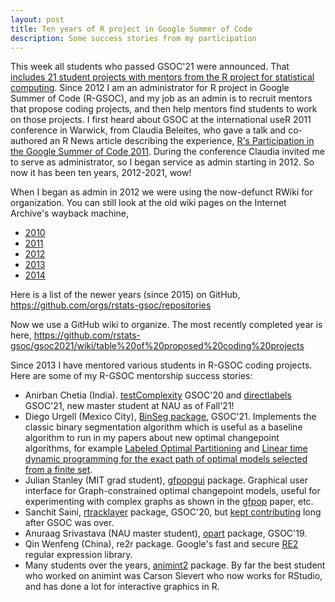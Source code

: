 ```yaml
---
layout: post
title: Ten years of R project in Google Summer of Code
description: Some success stories from my participation
---
```


This week all students who passed GSOC'21 were announced. That
[includes 21 student projects with mentors from the R project for
statistical
computing](https://summerofcode.withgoogle.com/organizations/5111129224773632/?sp-page=3). Since
2012 I am an administrator for R project in Google Summer of Code
(R-GSOC), and my job as an admin is to recruit mentors that propose
coding projects, and then help mentors find students to work on those
projects. I first heard about GSOC at the international useR 2011
conference in Warwick, from Claudia Beleites, who gave a talk and
co-authored an R News article describing the experience, [R's
Participation in the Google Summer of Code
2011](https://journal.r-project.org/archive/2011-2/RJournal_2011-2.pdf).
During the conference Claudia invited me to serve as administrator, so
I began service as admin starting in 2012. So now it has been ten
years, 2012-2021, wow!

When I began as admin in 2012 we were using the now-defunct RWiki for
organization. You can still look at the old wiki pages on the Internet
Archive's wayback machine,
- [2010](https://web.archive.org/web/20101210010736/http://rwiki.sciviews.org/doku.php?id=developers:projects:gsoc2010)
- [2011](https://web.archive.org/web/20131114083250/http://rwiki.sciviews.org/doku.php?id=developers:projects:gsoc2011)
- [2012](https://web.archive.org/web/20131109220427/http://rwiki.sciviews.org/doku.php?id=developers:projects:gsoc2012)
- [2013](https://web.archive.org/web/20131209070027/http://rwiki.sciviews.org/doku.php?id=developers:projects:gsoc2013)
- [2014](https://web.archive.org/web/20140423081746/http://rwiki.sciviews.org/doku.php?id=developers:projects:gsoc2014)

Here is a list of the newer years (since 2015) on GitHub,
https://github.com/orgs/rstats-gsoc/repositories

Now we use a GitHub wiki to organize. The most recently completed year
is here,
https://github.com/rstats-gsoc/gsoc2021/wiki/table%20of%20proposed%20coding%20projects

Since 2013 I have mentored various students in R-GSOC coding projects.
Here are some of my R-GSOC mentorship success stories:

- Anirban Chetia
  (India). [testComplexity](https://github.com/Anirban166/testComplexity)
  GSOC'20 and [directlabels](https://github.com/tdhock/directlabels)
  GSOC'21, new master student at NAU as of Fall'21!
- Diego Urgell (Mexico City), [BinSeg
  package](https://github.com/diego-urgell/BinSeg),
  GSOC'21. Implements the classic binary segmentation algorithm which
  is useful as a baseline algorithm to run in my papers about new
  optimal changepoint algorithms, for example [Labeled Optimal
  Partitioning](https://arxiv.org/abs/2006.13967) and [Linear time
  dynamic programming for the exact path of optimal models selected
  from a finite set](https://arxiv.org/abs/2003.02808).
- Julian Stanley (MIT grad student),
  [gfpopgui](https://julianstanley.github.io/gfpopgui/)
  package. Graphical user interface for Graph-constrained optimal
  changepoint models, useful for experimenting with complex graphs as
  shown in the [gfpop](https://arxiv.org/abs/2002.03646) paper, etc.
- Sanchit Saini, [rtracklayer](https://github.com/lawremi/rtracklayer)
  package, GSOC'20, but [kept
  contributing](https://github.com/lawremi/rtracklayer/commits?author=sanchit-saini)
  long after GSOC was over.
- Anuraag Srivastava (NAU master student),
  [opart](https://github.com/as4378/opart) package, GSOC'19.
- Qin Wenfeng (China), re2r package. Google's fast and secure
  [RE2](https://github.com/google/re2) regular expression library.
- Many students over the years,
  [animint2](https://github.com/tdhock/animint2) package. By far the
  best student who worked on animint was Carson Sievert who now works
  for RStudio, and has done a lot for interactive graphics in R.

